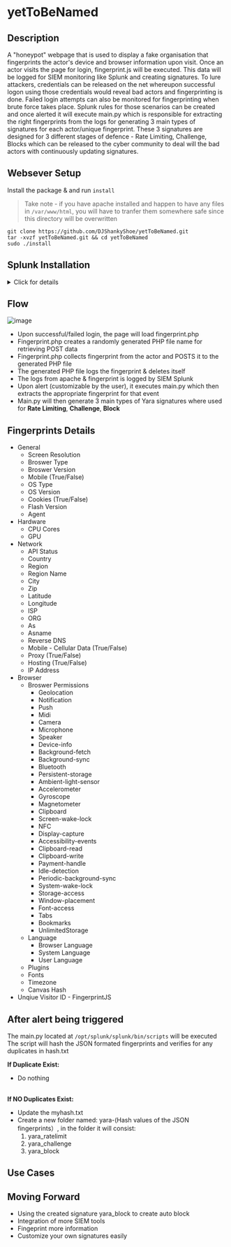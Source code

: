 # yetToBeNamed

## Description
A "honeypot" webpage that is used to display a fake organisation that fingerprints the actor's device and browser information upon visit. Once an actor visits the page for login, fingerprint.js will be executed. This data will be logged for SIEM monitoring like Splunk and creating signatures. To lure attackers, credentials can be released on the net whereupon successful logon using those credentials would reveal bad actors and fingerprinting is done. Failed login attempts can also be monitored for fingerprinting when brute force takes place. Splunk rules for those scenarios can be created and once alerted it will execute main.py which is responsible for extracting the right fingerprints from the logs for generating 3 main types of signatures for each actor/unique fingerprint. These 3 signatures are designed for 3 different stages of defence - Rate Limiting, Challenge, Blocks which can be released to the cyber community to deal will the bad actors with continuously updating signatures.

## Websever Setup
Install the package & and run `install`
> Take note - if you have apache installed and happen to have any files in `/var/www/html`, you will have to tranfer them somewhere safe since this directory will be overwritten
```shell
git clone https://github.com/DJShankyShoe/yetToBeNamed.git
tar -xvzf yetToBeNamed.git && cd yetToBeNamed
sudo ./install
```

## Splunk Installation
<details>
<summary>Click for details</summary>
  
For this part, users must do it manually, due to the Splunk license. User can use their 60days free trial to download
https://www.splunk.com/en_us/download/splunk-enterprise.html


Download .tgz format

![image](https://user-images.githubusercontent.com/83162708/149708677-d4c5ccd7-a07f-48b3-9c59-b3349786e70f.png)


Extract the splunk tar package at `/opt` </br>
```shell
sudo tar -xvzf splunk-8.2.4-87e2dda940d1-Linux-x86_64.tgz -C /opt
```
Create a myhash.txt at `/opt/splunk` to store the hashes of the JSON fingerprints </br>
```shell
sudo touch myhash.txt
```

For the first time setup, users would have to create admin username and password </br>
```shell
sudo /opt/splunk/splunk/bin/splunk start --accept-license
```

![image](https://user-images.githubusercontent.com/83162708/149709048-d36afa98-97da-4b3c-9e3e-589db68b28c3.png) </br>


## Splunk Setup
Please place
[main.py](https://github.com/DJShankyShoe/yetToBeNamed/blob/master/splunk/main.py) at ```/opt/splunk/splunk/bin/scripts```


### Data Input:
Click Settings > Data inputs

![image](https://user-images.githubusercontent.com/83162708/149710610-9ecfce6c-6a0a-4404-a2e7-bfa42dab5f86.png) </br>


Add new to Files & Directories

![image](https://user-images.githubusercontent.com/83162708/149709105-2cdb5ac9-0af9-40b5-b8fc-be2c3548e8e6.png) </br>


File or Directories: /var/log/apache2

![image](https://user-images.githubusercontent.com/83162708/149709127-2b4464d5-c2c7-4b20-bdd5-6f54c182437b.png) </br>


### Alert:
Search: `"/var/log/apache2/*" user=zebrapal123`

![image](https://user-images.githubusercontent.com/83162708/149709248-a1c43b4f-c8e8-4a52-b688-eefdd9aec189.png)


Click Save as alert: </br>
> Tile: zebrapal </br>
> Alert type: Real-time </br>
> Expires: 60 days </br>
> When triggered: Run a script, File name:main.py

![image](https://user-images.githubusercontent.com/83162708/149710721-b11d2b42-55a0-4b5a-8f38-648dcb9210f4.png)
</details>

## Flow
![image](https://user-images.githubusercontent.com/62169971/150054771-2ee3b683-7132-4f42-895f-3058974e6f92.png)

- Upon successful/failed login, the page will load fingerprint.php
- Fingerprint.php creates a randomly generated PHP file name for retrieving POST data
- Fingerprint.php collects fingerprint from the actor and POSTS it to the generated PHP file
- The generated PHP file logs the fingerprint & deletes itself
- The logs from apache & fingerprint is logged by SIEM Splunk
- Upon alert (customizable by the user), it executes main.py which then extracts the appropriate fingerprint for that event
- Main.py will then generate 3 main types of Yara signatures where used for **Rate Limiting**, **Challenge**, **Block** 

## Fingerprints Details
- General
  - Screen Resolution
  - Broswer Type
  - Broswer Version
  - Mobile (True/False)
  - OS Type
  - OS Version
  - Cookies (True/False)
  - Flash Version
  - Agent
- Hardware
  - CPU Cores
  - GPU
- Network
  - API Status
  - Country
  - Region
  - Region Name
  - City
  - Zip
  - Latitude
  - Longitude
  - ISP
  - ORG
  - As
  - Asname
  - Reverse DNS
  - Mobile - Cellular Data (True/False)
  - Proxy (True/False)
  - Hosting (True/False)
  - IP Address
- Browser
  - Broswer Permissions
    - Geolocation
    - Notification
    - Push
    - Midi
    - Camera
    - Microphone
    - Speaker
    - Device-info
    - Background-fetch
    - Background-sync
    - Bluetooth
    - Persistent-storage
    - Ambient-light-sensor
    - Accelerometer
    - Gyroscope
    - Magnetometer
    - Clipboard
    - Screen-wake-lock
    - NFC
    - Display-capture
    - Accessibility-events
    - Clipboard-read
    - Clipboard-write
    - Payment-handle
    - Idle-detection
    - Periodic-background-sync
    - System-wake-lock
    - Storage-access
    - Window-placement
    - Font-access
    - Tabs
    - Bookmarks
    - UnlimitedStorage
  - Language
    - Browser Language
    - System Language
    - User Language
  - Plugins
  - Fonts
  - Timezone
  - Canvas Hash
- Unqiue Visitor ID - FingerprintJS

## After alert being triggered
The main.py located at ```/opt/splunk/splunk/bin/scripts``` will be executed</br>
The script will hash the JSON formated fingerprints and verifies for any duplicates in hash.txt

**If Duplicate Exist:**
- Do nothing

<br>**If NO Duplicates Exist:**
- Update the myhash.txt
- Create a new folder named: yara-(Hash values of the JSON fingerprints）, in the folder it will consist:
  1. yara_ratelimit
  2. yara_challenge
  3. yara_block

## Use Cases
 
## Moving Forward
- Using the created signature yara_block to create auto block
- Integration of more SIEM tools
- Fingeprint more information
- Customize your own signatures easily



